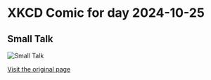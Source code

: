
# XKCD Comic for day 2024-10-25

## Small Talk

![Small Talk](https://imgs.xkcd.com/comics/small_talk.png "But surely I owe you an accurate answer!")

[Visit the original page](https://xkcd.com/222/)
